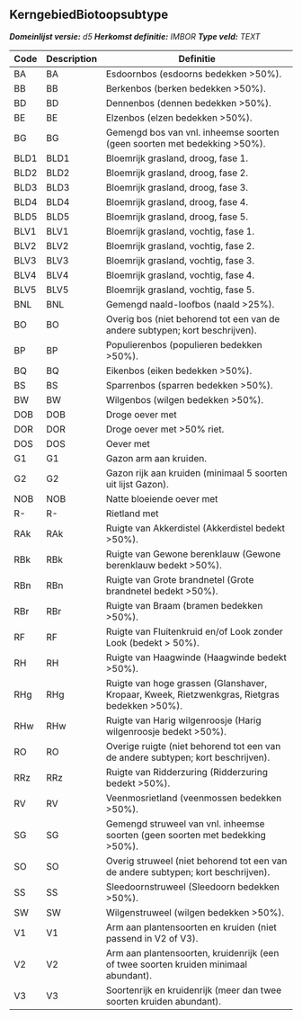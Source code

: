 ﻿## KerngebiedBiotoopsubtype

*__Domeinlijst versie:__ d5*
*__Herkomst definitie:__ IMBOR*
*__Type veld:__ TEXT*

|__Code__ |__Description__ |__Definitie__	|
|	---	|	---	|   ---	| 
| BA | BA | Esdoornbos (esdoorns bedekken >50%). |
| BB | BB | Berkenbos (berken bedekken >50%). |
| BD | BD | Dennenbos (dennen bedekken >50%). |
| BE | BE | Elzenbos (elzen bedekken >50%). |
| BG | BG | Gemengd bos van vnl. inheemse soorten (geen soorten met bedekking >50%). |
| BLD1 | BLD1 | Bloemrijk grasland, droog, fase 1. |
| BLD2 | BLD2 | Bloemrijk grasland, droog, fase 2. |
| BLD3 | BLD3 | Bloemrijk grasland, droog, fase 3. |
| BLD4 | BLD4 | Bloemrijk grasland, droog, fase 4. |
| BLD5 | BLD5 | Bloemrijk grasland, droog, fase 5. |
| BLV1 | BLV1 | Bloemrijk grasland, vochtig, fase 1. |
| BLV2 | BLV2 | Bloemrijk grasland, vochtig, fase 2. |
| BLV3 | BLV3 | Bloemrijk grasland, vochtig, fase 3. |
| BLV4 | BLV4 | Bloemrijk grasland, vochtig, fase 4. |
| BLV5 | BLV5 | Bloemrijk grasland, vochtig, fase 5. |
| BNL | BNL | Gemengd naald-loofbos (naald >25%). |
| BO | BO | Overig bos (niet behorend tot een van de andere subtypen; kort beschrijven). |
| BP | BP | Populierenbos (populieren bedekken >50%). |
| BQ | BQ | Eikenbos (eiken bedekken >50%). |
| BS | BS | Sparrenbos (sparren bedekken >50%). |
| BW | BW | Wilgenbos (wilgen bedekken >50%). |
| DOB | DOB | Droge oever met |
| DOR | DOR | Droge oever met >50% riet. |
| DOS | DOS | Oever met |
| G1 | G1 | Gazon arm aan kruiden. |
| G2 | G2 | Gazon rijk aan kruiden (minimaal 5 soorten uit lijst Gazon). |
| NOB | NOB | Natte bloeiende oever met |
| R- | R- | Rietland met |
| RAk | RAk | Ruigte van Akkerdistel (Akkerdistel bedekt >50%). |
| RBk | RBk | Ruigte van Gewone berenklauw (Gewone berenklauw bedekt >50%). |
| RBn | RBn | Ruigte van Grote brandnetel (Grote brandnetel bedekt >50%). |
| RBr | RBr | Ruigte van Braam (bramen bedekken >50%). |
| RF | RF | Ruigte van Fluitenkruid en/of Look zonder Look (bedekt > 50%). |
| RH | RH | Ruigte van Haagwinde (Haagwinde bedekt >50%). |
| RHg | RHg | Ruigte van hoge grassen (Glanshaver, Kropaar, Kweek, Rietzwenkgras, Rietgras bedekken >50%). |
| RHw | RHw | Ruigte van Harig wilgenroosje (Harig wilgenroosje bedekt >50%). |
| RO | RO | Overige ruigte (niet behorend tot een van de andere subtypen; kort beschrijven). |
| RRz | RRz | Ruigte van Ridderzuring (Ridderzuring bedekt >50%). |
| RV | RV | Veenmosrietland (veenmossen bedekken >50%). |
| SG | SG | Gemengd struweel van vnl. inheemse soorten (geen soorten met bedekking >50%). |
| SO | SO | Overig struweel (niet behorend tot een van de andere subtypen; kort beschrijven). |
| SS | SS | Sleedoornstruweel (Sleedoorn bedekken >50%). |
| SW | SW | Wilgenstruweel (wilgen bedekken >50%). |
| V1 | V1 | Arm aan plantensoorten en kruiden (niet passend in V2 of V3). |
| V2 | V2 | Arm aan plantensoorten, kruidenrijk (een of twee soorten kruiden minimaal abundant). |
| V3 | V3 | Soortenrijk en kruidenrijk (meer dan twee soorten kruiden abundant). |
